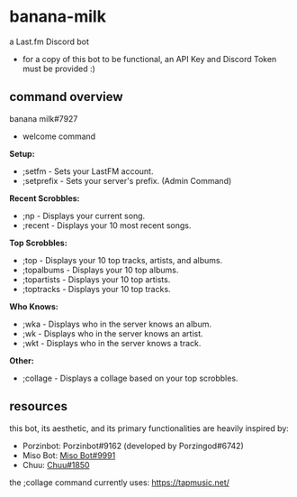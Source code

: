 # banana-milk
a Last.fm Discord bot
+ for a copy of this bot to be functional, an API Key and Discord Token must be provided :)

## command overview
banana milk#7927
+ welcome command

__**Setup:**__
+ ;setfm - Sets your LastFM account.
+ ;setprefix - Sets your server's prefix. (Admin Command)

__**Recent Scrobbles:**__
+ ;np - Displays your current song.
+ ;recent - Displays your 10 most recent songs.

__**Top Scrobbles:**__
+ ;top - Displays your 10 top tracks, artists, and albums.
+ ;topalbums - Displays your 10 top albums.
+ ;topartists - Displays your 10 top artists.
+ ;toptracks - Displays your 10 top tracks.

__**Who Knows:**__
+ ;wka - Displays who in the server knows an album.
+ ;wk - Displays who in the server knows an artist.
+ ;wkt - Displays who in the server knows a track.

__**Other:**__
+ ;collage - Displays a collage based on your top scrobbles.

## resources
this bot, its aesthetic, and its primary functionalities are heavily inspired by:
- Porzinbot: Porzinbot#9162 (developed by Porzingod#6742)
- Miso Bot: [Miso Bot#9991](https://github.com/joinemm/miso-bot)
- Chuu: [Chuu#1850](https://github.com/ishwi/chuu)

the ;collage command currently uses: https://tapmusic.net/
